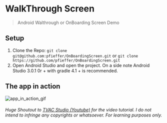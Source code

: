 # WalkThrough Screen
> Android Walthrough or OnBoarding Screen Demo

## Setup
1. Clone the Repo: `git clone git@github.com:pfieffer/OnBoardingScreen.git` or `git clone https://github.com/pfieffer/OnBoardingScreen.git`
2. Open Android Studio and open the project. On a side note Android Studio 3.0.1 0r + with gradle 4.1 + is recommended.


## The app in action

![app_in_action_gif](https://i.imgflip.com/244yer.gif)

###### Huge Shoutout to [TVAC Studio (Youtube)](https://www.youtube.com/watch?v=byLKoPgB7yA&list=WL&t=29s&index=43) for the video tutorial. I do not intend to infringe any copyrights or whatsoever. For learning purposes only.




